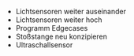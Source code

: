- Lichtsensoren weiter auseinander
- Lichtsensoren weiter hoch
- Programm Edgecases
- Stoßstange neu konzipieren
- Ultraschallsensor